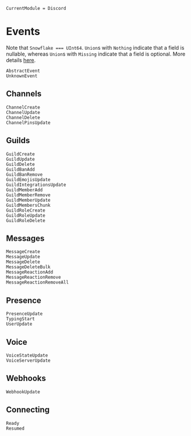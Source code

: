 ```@meta
CurrentModule = Discord
```

# Events

Note that `Snowflake === UInt64`.
`Union`s with `Nothing` indicate that a field is nullable, whereas `Union`s with `Missing` indicate that a field is optional.
More details [here](https://discordapp.com/developers/docs/reference#nullable-and-optional-resource-fields).

```@docs
AbstractEvent
UnknownEvent
```

## Channels

```@docs
ChannelCreate
ChannelUpdate
ChannelDelete
ChannelPinsUpdate
```

## Guilds

```@docs
GuildCreate
GuildUpdate
GuildDelete
GuildBanAdd
GuildBanRemove
GuildEmojisUpdate
GuildIntegrationsUpdate
GuildMemberAdd
GuildMemberRemove
GuildMemberUpdate
GuildMembersChunk
GuildRoleCreate
GuildRoleUpdate
GuildRoleDelete
```

## Messages

```@docs
MessageCreate
MessageUpdate
MessageDelete
MessageDeleteBulk
MessageReactionAdd
MessageReactionRemove
MessageReactionRemoveAll
```

## Presence

```@docs
PresenceUpdate
TypingStart
UserUpdate
```

## Voice

```@docs
VoiceStateUpdate
VoiceServerUpdate
```

## Webhooks

```@docs
WebhookUpdate
```

## Connecting

```@docs
Ready
Resumed
```
